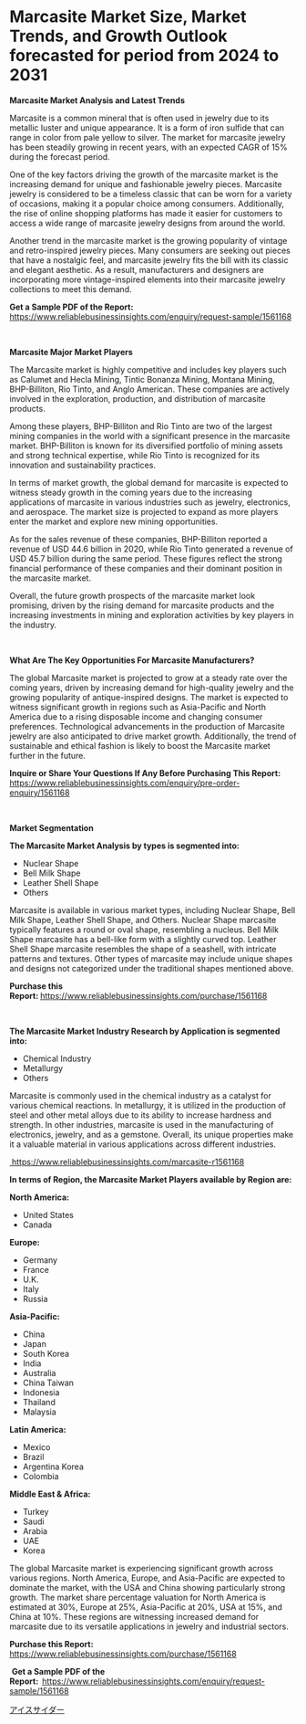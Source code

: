 <p><h1>Marcasite Market Size, Market Trends, and Growth Outlook forecasted for period from 2024 to 2031</h1></p><p><strong>Marcasite Market Analysis and Latest Trends</strong></p>
<p><p>Marcasite is a common mineral that is often used in jewelry due to its metallic luster and unique appearance. It is a form of iron sulfide that can range in color from pale yellow to silver. The market for marcasite jewelry has been steadily growing in recent years, with an expected CAGR of 15% during the forecast period.</p><p>One of the key factors driving the growth of the marcasite market is the increasing demand for unique and fashionable jewelry pieces. Marcasite jewelry is considered to be a timeless classic that can be worn for a variety of occasions, making it a popular choice among consumers. Additionally, the rise of online shopping platforms has made it easier for customers to access a wide range of marcasite jewelry designs from around the world.</p><p>Another trend in the marcasite market is the growing popularity of vintage and retro-inspired jewelry pieces. Many consumers are seeking out pieces that have a nostalgic feel, and marcasite jewelry fits the bill with its classic and elegant aesthetic. As a result, manufacturers and designers are incorporating more vintage-inspired elements into their marcasite jewelry collections to meet this demand.</p></p>
<p><strong>Get a Sample PDF of the Report:&nbsp;</strong> <a href="https://www.reliablebusinessinsights.com/enquiry/request-sample/1561168">https://www.reliablebusinessinsights.com/enquiry/request-sample/1561168</a></p>
<p>&nbsp;</p>
<p><strong>Marcasite Major Market Players</strong></p>
<p><p>The Marcasite market is highly competitive and includes key players such as Calumet and Hecla Mining, Tintic Bonanza Mining, Montana Mining, BHP-Billiton, Rio Tinto, and Anglo American. These companies are actively involved in the exploration, production, and distribution of marcasite products.</p><p>Among these players, BHP-Billiton and Rio Tinto are two of the largest mining companies in the world with a significant presence in the marcasite market. BHP-Billiton is known for its diversified portfolio of mining assets and strong technical expertise, while Rio Tinto is recognized for its innovation and sustainability practices.</p><p>In terms of market growth, the global demand for marcasite is expected to witness steady growth in the coming years due to the increasing applications of marcasite in various industries such as jewelry, electronics, and aerospace. The market size is projected to expand as more players enter the market and explore new mining opportunities.</p><p>As for the sales revenue of these companies, BHP-Billiton reported a revenue of USD 44.6 billion in 2020, while Rio Tinto generated a revenue of USD 45.7 billion during the same period. These figures reflect the strong financial performance of these companies and their dominant position in the marcasite market.</p><p>Overall, the future growth prospects of the marcasite market look promising, driven by the rising demand for marcasite products and the increasing investments in mining and exploration activities by key players in the industry.</p></p>
<p>&nbsp;</p>
<p><strong>What Are The Key Opportunities For Marcasite Manufacturers?</strong></p>
<p><p>The global Marcasite market is projected to grow at a steady rate over the coming years, driven by increasing demand for high-quality jewelry and the growing popularity of antique-inspired designs. The market is expected to witness significant growth in regions such as Asia-Pacific and North America due to a rising disposable income and changing consumer preferences. Technological advancements in the production of Marcasite jewelry are also anticipated to drive market growth. Additionally, the trend of sustainable and ethical fashion is likely to boost the Marcasite market further in the future.</p></p>
<p><strong>Inquire or Share Your Questions If Any Before Purchasing This Report:</strong> <a href="https://www.reliablebusinessinsights.com/enquiry/pre-order-enquiry/1561168">https://www.reliablebusinessinsights.com/enquiry/pre-order-enquiry/1561168</a></p>
<p>&nbsp;</p>
<p><strong>Market Segmentation</strong></p>
<p><strong>The Marcasite Market Analysis by types is segmented into:</strong></p>
<p><ul><li>Nuclear Shape</li><li>Bell Milk Shape</li><li>Leather Shell Shape</li><li>Others</li></ul></p>
<p><p>Marcasite is available in various market types, including Nuclear Shape, Bell Milk Shape, Leather Shell Shape, and Others. Nuclear Shape marcasite typically features a round or oval shape, resembling a nucleus. Bell Milk Shape marcasite has a bell-like form with a slightly curved top. Leather Shell Shape marcasite resembles the shape of a seashell, with intricate patterns and textures. Other types of marcasite may include unique shapes and designs not categorized under the traditional shapes mentioned above.</p></p>
<p><strong>Purchase this Report:&nbsp;</strong><a href="https://www.reliablebusinessinsights.com/purchase/1561168">https://www.reliablebusinessinsights.com/purchase/1561168</a></p>
<p>&nbsp;</p>
<p><strong>The Marcasite Market Industry Research by Application is segmented into:</strong></p>
<p><ul><li>Chemical Industry</li><li>Metallurgy</li><li>Others</li></ul></p>
<p><p>Marcasite is commonly used in the chemical industry as a catalyst for various chemical reactions. In metallurgy, it is utilized in the production of steel and other metal alloys due to its ability to increase hardness and strength. In other industries, marcasite is used in the manufacturing of electronics, jewelry, and as a gemstone. Overall, its unique properties make it a valuable material in various applications across different industries.</p></p>
<p><a href="https://www.reliablebusinessinsights.com/marcasite-r1561168">&nbsp;https://www.reliablebusinessinsights.com/marcasite-r1561168</a></p>
<p><strong>In terms of Region, the Marcasite Market Players available by Region are:</strong></p>
<p>
    <p> <strong> North America: </strong>
        <ul>
            <li>United States</li>
            <li>Canada</li>
        </ul>
        </p> 
    <p> <strong> Europe: </strong>
        <ul>
            <li>Germany</li>
            <li>France</li>
            <li>U.K.</li>
            <li>Italy</li>
            <li>Russia</li>
        </ul>
        </p> 
    <p> <strong> Asia-Pacific: </strong>
        <ul>
            <li>China</li>
            <li>Japan</li>
            <li>South Korea</li>
            <li>India</li>
            <li>Australia</li>
            <li>China Taiwan</li>
            <li>Indonesia</li>
            <li>Thailand</li>
            <li>Malaysia</li>
        </ul>
        </p> 
    <p> <strong> Latin America: </strong>
        <ul>
            <li>Mexico</li>
            <li>Brazil</li>
            <li>Argentina Korea</li>
            <li>Colombia</li>
        </ul>
        </p> 
    <p> <strong> Middle East & Africa: </strong>
        <ul>
            <li>Turkey</li>
            <li>Saudi</li>
            <li>Arabia</li>
            <li>UAE</li>
            <li>Korea</li>
        </ul>
    </p>
    </p>
<p><p>The global Marcasite market is experiencing significant growth across various regions. North America, Europe, and Asia-Pacific are expected to dominate the market, with the USA and China showing particularly strong growth. The market share percentage valuation for North America is estimated at 30%, Europe at 25%, Asia-Pacific at 20%, USA at 15%, and China at 10%. These regions are witnessing increased demand for marcasite due to its versatile applications in jewelry and industrial sectors.</p></p>
<p><strong>Purchase this Report: </strong><a href="https://www.reliablebusinessinsights.com/purchase/1561168">https://www.reliablebusinessinsights.com/purchase/1561168</a></p>
<p>&nbsp;<strong>Get a Sample PDF of the Report:&nbsp;&nbsp;</strong><a href="https://www.reliablebusinessinsights.com/enquiry/request-sample/1561168">https://www.reliablebusinessinsights.com/enquiry/request-sample/1561168</a></p>
<p><strong></strong></p>
<p><p><a href="https://github.com/oafhukehf4709715/Market-Research-Report-List-3/blob/main/92072571061.md">アイスサイダー</a></p></p>